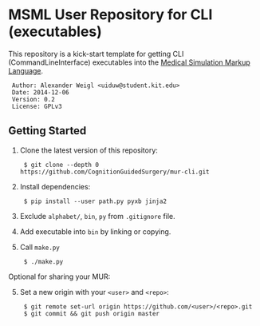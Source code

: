 # MSML User Repository for CLI (executables)

This repository is a kick-start template for getting CLI (CommandLineInterface) executables into the 
[Medical Simulation Markup Language](http://github.com/CognitionGuidedSurgery/msml).


     Author: Alexander Weigl <uiduw@student.kit.edu>
     Date: 2014-12-06
     Version: 0.2
     License: GPLv3

## Getting Started

1. Clone the latest version of this repository:

        $ git clone --depth 0 https://github.com/CognitionGuidedSurgery/mur-cli.git
   
2. Install dependencies:

        $ pip install --user path.py pyxb jinja2
    

3. Exclude `alphabet/`, `bin`, `py` from `.gitignore` file.

4. Add executable into `bin` by linking or copying.

5. Call `make.py`

        $ ./make.py

Optional for sharing your MUR:

5. Set a new origin with your `<user>` and `<repo>`:

        $ git remote set-url origin https://github.com/<user>/<repo>.git
        $ git commit && git push origin master

